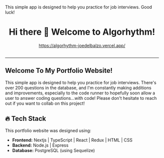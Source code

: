 This simple app is designed to help you practice for job interviews. Good luck!

###
<h1 align="center"> Hi there 👋 Welcome to Algorhythm! </h1>
<p align="center">
  <a href="https://algorhythm-joedelbalzo.vercel.app/">https://algorhythm-joedelbalzo.vercel.app/</a>
<br><br>
  <hr>
</p>



## Welcome To My Portfolio Website!

This simple app is designed to help you practice for job interviews. There's over 200 questions in the database, and I'm constantly making additions and improvements, especially to the code runner to hopefully soon allow a user to answer coding questions...with code!
Please don't hesitate to reach out if you want to collab on this project!

## 🔥 Tech Stack

This portfolio website was designed using:

- **Frontend:** Nextjs | TypeScript | React | Redux | HTML | CSS 
- **Backend:** Node.js | Express
- **Database:** PostgreSQL (using Sequelize)



<!--
**joedelbalzo/joedelbalzo** is a ✨ _special_ ✨ repository because its `README.md` (this file) appears on your GitHub profile.

Here are some ideas to get you started:

- 🔭 I’m currently working on ...
- 🌱 I’m currently learning ...
- 👯 I’m looking to collaborate on ...
- 🤔 I’m looking for help with ...
- 💬 Ask me about ...
- 📫 How to reach me: ...
- 😄 Pronouns: ...
- ⚡ Fun fact: ...
-->



